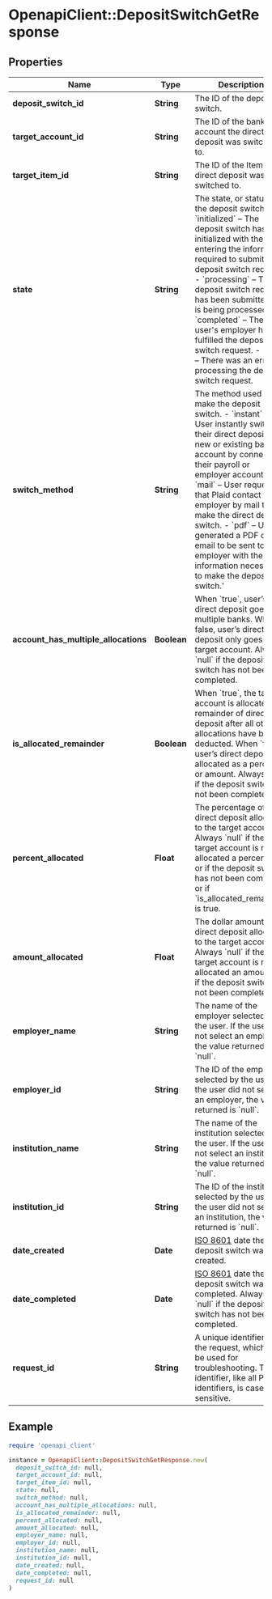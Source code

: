 # OpenapiClient::DepositSwitchGetResponse

## Properties

| Name | Type | Description | Notes |
| ---- | ---- | ----------- | ----- |
| **deposit_switch_id** | **String** | The ID of the deposit switch. |  |
| **target_account_id** | **String** | The ID of the bank account the direct deposit was switched to. |  |
| **target_item_id** | **String** | The ID of the Item the direct deposit was switched to. |  |
| **state** | **String** |  The state, or status, of the deposit switch.  - &#x60;initialized&#x60; – The deposit switch has been initialized with the user entering the information required to submit the deposit switch request.  - &#x60;processing&#x60; – The deposit switch request has been submitted and is being processed.  - &#x60;completed&#x60; – The user&#39;s employer has fulfilled the deposit switch request.  - &#x60;error&#x60; – There was an error processing the deposit switch request. |  |
| **switch_method** | **String** | The method used to make the deposit switch.  - &#x60;instant&#x60; – User instantly switched their direct deposit to a new or existing bank account by connecting their payroll or employer account.  - &#x60;mail&#x60; – User requested that Plaid contact their employer by mail to make the direct deposit switch.  - &#x60;pdf&#x60; – User generated a PDF or email to be sent to their employer with the information necessary to make the deposit switch.&#39; | [optional] |
| **account_has_multiple_allocations** | **Boolean** | When &#x60;true&#x60;, user’s direct deposit goes to multiple banks. When false, user’s direct deposit only goes to the target account. Always &#x60;null&#x60; if the deposit switch has not been completed. |  |
| **is_allocated_remainder** | **Boolean** | When &#x60;true&#x60;, the target account is allocated the remainder of direct deposit after all other allocations have been deducted. When &#x60;false&#x60;, user’s direct deposit is allocated as a percent or amount. Always &#x60;null&#x60; if the deposit switch has not been completed. |  |
| **percent_allocated** | **Float** | The percentage of direct deposit allocated to the target account. Always &#x60;null&#x60; if the target account is not allocated a percentage or if the deposit switch has not been completed or if &#x60;is_allocated_remainder&#x60; is true. |  |
| **amount_allocated** | **Float** | The dollar amount of direct deposit allocated to the target account. Always &#x60;null&#x60; if the target account is not allocated an amount or if the deposit switch has not been completed. |  |
| **employer_name** | **String** | The name of the employer selected by the user. If the user did not select an employer, the value returned is &#x60;null&#x60;. | [optional] |
| **employer_id** | **String** | The ID of the employer selected by the user. If the user did not select an employer, the value returned is &#x60;null&#x60;. | [optional] |
| **institution_name** | **String** | The name of the institution selected by the user. If the user did not select an institution, the value returned is &#x60;null&#x60;. | [optional] |
| **institution_id** | **String** | The ID of the institution selected by the user. If the user did not select an institution, the value returned is &#x60;null&#x60;. | [optional] |
| **date_created** | **Date** | [ISO 8601](https://wikipedia.org/wiki/ISO_8601) date the deposit switch was created.  |  |
| **date_completed** | **Date** | [ISO 8601](https://wikipedia.org/wiki/ISO_8601) date the deposit switch was completed. Always &#x60;null&#x60; if the deposit switch has not been completed.  |  |
| **request_id** | **String** | A unique identifier for the request, which can be used for troubleshooting. This identifier, like all Plaid identifiers, is case sensitive. |  |

## Example

```ruby
require 'openapi_client'

instance = OpenapiClient::DepositSwitchGetResponse.new(
  deposit_switch_id: null,
  target_account_id: null,
  target_item_id: null,
  state: null,
  switch_method: null,
  account_has_multiple_allocations: null,
  is_allocated_remainder: null,
  percent_allocated: null,
  amount_allocated: null,
  employer_name: null,
  employer_id: null,
  institution_name: null,
  institution_id: null,
  date_created: null,
  date_completed: null,
  request_id: null
)
```

